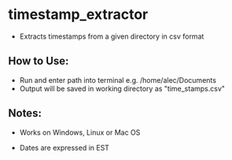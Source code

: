 # timestamp_extractor
* Extracts timestamps from a given directory in csv format

## How to Use:
* Run and enter path into terminal e.g. /home/alec/Documents
* Output will be saved in working directory as "time_stamps.csv"

## Notes:
* Works on Windows, Linux or Mac OS

* Dates are expressed in EST
